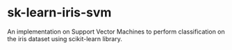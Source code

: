 # sk-learn-iris-svm
An implementation on Support Vector Machines to perform classification on the iris dataset using scikit-learn library.
